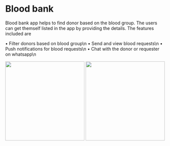# Blood bank

Blood bank app helps to find donor based on the blood group. The users can get themself listed in the app by providing the details. The features included are

 • Filter donors based on blood group\n
 • Send and view blood requests\n
 • Push notifications for blood requests\n
 • Chat with the donor or requester on whatsapp\n

<img src="https://i.imgur.com/Hv1yKUb.png" width="250">       <img src="https://i.imgur.com/udYE0Bo.png" width="250">
